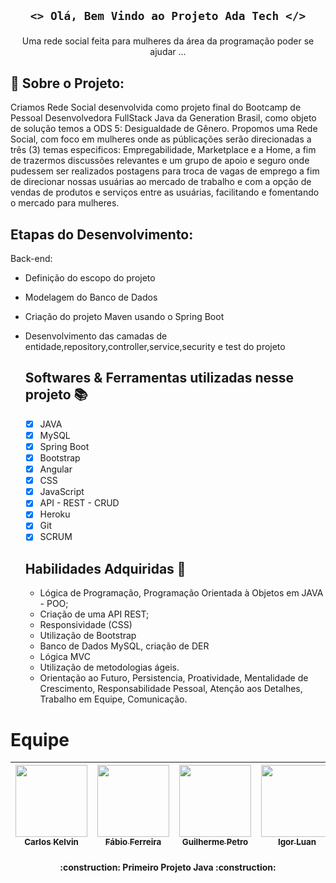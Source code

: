 ## <p align="center"> `<> Olá, Bem Vindo ao Projeto Ada Tech </>` </p> 

<p align="center">Uma rede social feita para mulheres da área da programação poder se ajudar ...</p> 


<h4 align="center">

<h2 id="Sobre">🔎 Sobre o Projeto: </h2>
Criamos Rede Social desenvolvida como projeto final do Bootcamp de Pessoal Desenvolvedora FullStack Java da Generation Brasil, como objeto de solução temos a ODS 5: Desigualdade de Gênero. Propomos uma Rede Social, com foco em mulheres onde as públicações serão direcionadas a três (3) temas especificos: Empregabilidade, Marketplace e a Home, a fim de trazermos discussões relevantes e um grupo de apoio e seguro onde pudessem ser realizados postagens para troca de vagas de emprego a fim de direcionar nossas usuárias ao mercado de trabalho e com a opção de vendas de produtos e serviços entre as usuárias, facilitando e fomentando o mercado para mulheres.


  <h2 id="Etapas">Etapas do Desenvolvimento: </h2>
  
 Back-end:  
- Definição do escopo do projeto
- Modelagem do Banco de Dados
- Criação do projeto Maven usando o Spring Boot
- Desenvolvimento das camadas de entidade,repository,controller,service,security e test do projeto
  
  <h2 id="linguagens">Softwares & Ferramentas utilizadas nesse projeto 📚</h2>

  - [x] JAVA
  - [x] MySQL
  - [x] Spring Boot
  - [x] Bootstrap
  - [x] Angular
  - [x] CSS
  - [x] JavaScript
  - [x] API - REST - CRUD
  - [x] Heroku
  - [x] Git
  - [x] SCRUM

  <h2 id="habilidades">Habilidades Adquiridas 📝</h2>

  - Lógica de Programação, Programação Orientada à Objetos em JAVA - POO;
  - Criação de uma API REST;
  - Responsividade (CSS)
  - Utilização de Bootstrap
  - Banco de Dados MySQL, criação de DER
  - Lógica MVC
  - Utilização de metodologias ágeis.
  - Orientação ao Futuro, Persistencia, Proatividade, Mentalidade de Crescimento, Responsabilidade Pessoal, Atenção aos Detalhes, Trabalho em Equipe, Comunicação.

# Equipe 
| [<img src="https://avatars.githubusercontent.com/u/98328426?v=4" width=115><br><sub>Carlos Kelvin</sub>](https://github.com/carloskelvinn13) |  [<img src="https://avatars.githubusercontent.com/u/89699551?v=4" width=115><br><sub>Fábio Ferreira</sub>](https://github.com/fabiosfjr) |  [<img src="https://avatars.githubusercontent.com/u/97956789?v=4" width=115><br><sub>Guilherme Petro</sub>](https://github.com/guilherme-petro) |   [<img src="https://avatars.githubusercontent.com/u/92352134?v=4" width=115><br><sub>Igor Luan</sub>](https://github.com/igorluan95) |  [<img src="https://avatars.githubusercontent.com/u/98171057?v=4" width=115><br><sub>Layane Pereira</sub>](https://github.com/LayannePereira) | [<img src="https://avatars.githubusercontent.com/u/88059905?v=4" width=115><br><sub>Michelle Madeira</sub>](https://github.com/michellemadeira1) | |  [<img src="https://avatars.githubusercontent.com/u/97990821?v=4" width=115><br><sub>Nadyne Barbieri</sub>](https://github.com/NadyneBarbieri) 
| :---: | :---: | :---: |  :---: |  :---: | :---: |  :---: |  :---: |



<h4 align="center"> 
    :construction:  Primeiro Projeto Java  :construction:
</h4>
